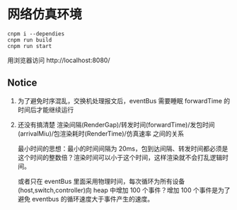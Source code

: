 # 网络仿真环境
```
cnpm i --dependies
cnpm run build
cnpm run start
```

用浏览器访问  http://localhost:8080/

## Notice
1. 为了避免时序混乱，交换机处理报文后，eventBus 需要睡眠 forwardTime 的时间后才能继续运行

2. 还没有搞清楚 渲染间隔(RenderGap)/转发时间(forwardTime)/发包时间(arrivalMiu)/包渲染耗时(RenderTime)/仿真速率 之间的关系

    最小时间的思想：最小的时间间隔为 20ms，包到达间隔、转发时间都必须是这个时间的整数倍？渲染时间可以小于这个时间，这样渲染就不会打乱逻辑时间。

    或者只在 eventBus 里面采用物理时间，每次循环为所有设备(host,switch,controller)向 heap 中增加 100 个事件？增加 100 个事件是为了避免 eventbus 的循环速度大于事件产生的速度。


